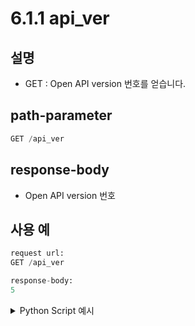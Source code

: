 ﻿# 6.1.1 api_ver

## 설명

- GET : Open API version 번호를 얻습니다.

## path-parameter

```python
GET /api_ver
```

## response-body

- Open API version 번호

## 사용 예

```python
request url:
GET /api_ver

response-body:
5
```

<details><summary>Python Script 예시</summary>

```python
import requests

def get_api_ver() -> dict:
	base_url        = 'http://192.168.1.150:8888'
	path_parameter  = '/api_ver'
	response = requests.get(url = base_url + path_parameter)

	return response.json()

print(get_api_ver())
```
```sh
$python test.py
5
```

</details>